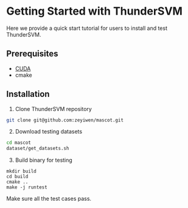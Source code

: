 Getting Started with ThunderSVM
===============================
Here we provide a quick start tutorial for users to install and test ThunderSVM.

## Prerequisites
* [CUDA](https://developer.nvidia.com/cuda-downloads)
* cmake

## Installation
1. Clone ThunderSVM repository
```bash
git clone git@github.com:zeyiwen/mascot.git
```
2. Download testing datasets
```bash
cd mascot
dataset/get_datasets.sh
```
3. Build binary for testing
```
mkdir build
cd build
cmake ..
make -j runtest
```
Make sure all the test cases pass.
